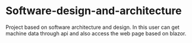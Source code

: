 # Software-design-and-architecture
Project based on software architecture and design. In this user can get machine data through api and also access the web page based on blazor.
